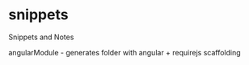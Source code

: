 snippets
========

Snippets and Notes

angularModule - generates folder with angular + requirejs scaffolding

